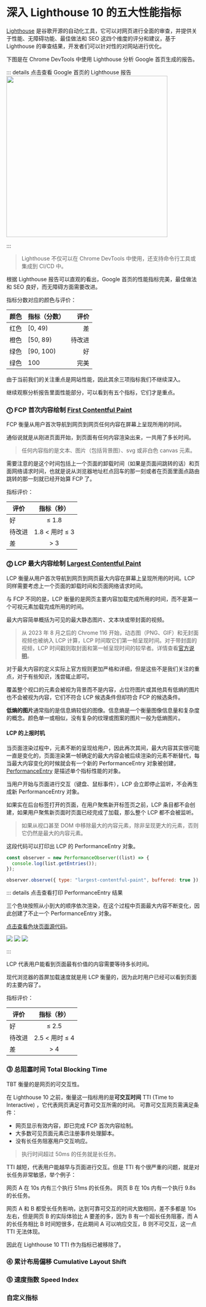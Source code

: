 # 深入 Lighthouse 10 的五大性能指标

[Lighthouse](https://github.com/GoogleChrome/lighthouse) 是谷歌开源的自动化工具，它可以对网页进行全面的审查，并提供关于性能、无障碍功能、最佳做法和 SEO 这四个维度的评分和建议，基于 Lighthouse 的审查结果，开发者们可以针对性的对网站进行优化。

下图是在 Chrome DevTools 中使用 Lighthouse 分析 Google 首页生成的报告。

::: details 点击查看 Google 首页的 Lighthouse 报告
<img src='./assets/lighthouse.png' width='420px' />

:::

> Lighthouse 不仅可以在 Chrome DevTools 中使用，还支持命令行工具或集成到 CI/CD 中。

根据 Lighthouse 报告可以直观的看出，Google 首页的性能指标完美，最佳做法和 SEO 良好，而无障碍方面需要改进。

指标分数对应的颜色与评价：

| 颜色 | 指标（分数） |   评价 |
| :--: | ------------ | -----: |
| 红色 | [0, 49)      |     差 |
| 橙色 | [50, 89)     | 待改进 |
| 绿色 | [90, 100)    |     好 |
| 绿色 | 100          |   完美 |

由于当前我们的关注重点是网站性能，因此其余三项指标我们不继续深入。

继续观察分析报告里面性能部分，可以看到有五个指标，它们才是重点。

### ⓵ FCP 首次内容绘制 [First Contentful Paint](https://web.dev/articles/fcp?hl=zh-cn)

FCP 衡量从用户首次导航到网页到网页任何内容在屏幕上呈现所用的时间。

通俗说就是从刚进页面开始，到页面有任何内容渲染出来，一共用了多长时间。

> 任何内容指的是文本、图片（包括背景图）、svg 或非白色 canvas 元素。

需要注意的是这个时间包括上一个页面的卸载时间（如果是页面间跳转的话）和页面网络请求时间，也就是说从浏览器地址栏点回车的那一刻或者在页面里面点路由跳转的那一刻就已经开始算 FCP 了。

指标评价：

| 评价   |   指标（秒）   |
| ------ | :------------: |
| 好     |     ≤ 1.8      |
| 待改进 | 1.8 < 用时 ≤ 3 |
| 差     |      > 3       |

### ⓶ LCP 最大内容绘制 [Largest Contentful Paint](https://web.dev/articles/lcp?hl=zh-cn)

LCP 衡量从用户首次导航到网页到网页最大内容在屏幕上呈现所用的时间。LCP 同样需要考虑上一个页面的卸载时间和页面网络请求时间。

与 FCP 不同的是，LCP 衡量的是网页主要内容加载完成所用的时间，而不是第一个可视元素加载完成所用的时间。

最大内容简单概括为可见的最大静态图片、文本块或带封面的视频。

> 从 2023 年 8 月之后的 Chrome 116 开始，动态图（PNG、GIF）和无封面视频也被纳入 LCP 计算，LCP 时间取它们第一帧呈现时间。对于带封面的视频，LCP 时间戳则取封面和第一帧呈现时间的较早者。详情查看[官方说明](https://chromium.googlesource.com/chromium/src/+/refs/heads/main/docs/speed/metrics_changelog/2023_08_lcp.md)。

对于最大内容的定义实际上官方规则更加严格和详细，但是这些不是我们关注的重点，对于有些知识，浅尝辄止即可。

覆盖整个视口的元素会被视为背景而不是内容，占位符图片或其他具有低熵的图片也不会被视为内容，它们不符合 LCP 候选条件但却符合 FCP 的候选条件。

**低熵的图片**通常指的是信息熵较低的图像。信息熵是一个衡量图像信息量和复杂度的概念。颜色单一或相似，没有复杂的纹理或图案的图片一般为低熵图片。

#### LCP 的上报时机

当页面渲染过程中，元素不断的呈现给用户，因此再次其间，最大内容其实很可能一直是变化的，页面渲染第一帧确定的最大内容会被后续渲染的元素不断替代，每当最大内容变化的时候就会有一个新的 PerformanceEntry 对象被创建，[PerformanceEntry](https://developer.mozilla.org/zh-CN/docs/Web/API/PerformanceEntry) 是描述单个指标性能的对象。

当用户开始与页面进行交互（键盘、鼠标事件），LCP 会立即停止监听，不会再生成新 PerformanceEntry 对象。

如果实在后台标签打开的页面，在用户聚焦新开标签页之前，LCP 条目都不会创建，如果用户聚焦新页面时页面已经完成了加载，那么整个 LCP 都不会被监听。

> 如果从视口甚至 DOM 中移除最大的内容元素，除非呈现更大的元素，否则它仍然是最大的内容元素。

这段代码可以打印出 LCP 的 PerformanceEntry 对象。

```js
const observer = new PerformanceObserver((list) => {
  console.log(list.getEntries());
});

observer.observe({ type: "largest-contentful-paint", buffered: true });
```

::: details 点击查看打印 PerformanceEntry 结果

三个色块按照从小到大的顺序依次渲染，在这个过程中页面最大内容不断变化，因此创建了不止一个 PerformanceEntry 对象。

[点击查看色块页面源代码](https://gist.github.com/binghuis/0142b10a82ff4f199ee4dc8eec9fd186)。

<img src='./assets/lcp-block.png'>
<img src='./assets/md-performanceentry.png'>
<img src='./assets/lg-performanceentry.png'>

:::

LCP 代表用户能看到页面最有价值的内容需要等待多长时间。

现代浏览器的首屏加载速度就是用 LCP 衡量的，因为此时用户已经可以看到页面的主要内容了。

指标评价：

| 评价   |   指标（秒）   |
| ------ | :------------: |
| 好     |     ≤ 2.5      |
| 待改进 | 2.5 < 用时 ≤ 4 |
| 差     |      > 4       |

### ⓷ 总阻塞时间 Total Blocking Time

TBT 衡量的是网页的可交互性。

在 Lighthouse 10 之前，衡量这一指标用的是**可交互时间** TTI (Time to Interactive) ，它代表网页满足可靠可交互所需的时间。
可靠可交互网页需满足条件：

- 网页显示有效内容，即已完成 FCP 首次内容绘制。
- 大多数可见页面元素已注册事件处理脚本。
- 没有长任务阻塞用户交互响应。

> 执行时间超过 50ms 的任务就是长任务。

TTI 越短，代表用户能越早与页面进行交互。但是 TTI 有个很严重的问题，就是对长任务非常敏感，举个例子：

网页 A 在 10s 内有三个执行 51ms 的长任务。
网页 B 在 10s 内有一个执行 9.8s 的长任务。

网页 A 和 B 都受长任务影响，达到可靠可交互的时间大致相同，差不多都是 10s 左右，但是网页 B 的实际体验比 A 要差的多，因为 B 有一个超长任务阻塞，而 A 的长任务相比 B 时间短很多，在此期间 A 可以响应交互，B 则不可交互，这一点 TTI 无法体现。

因此在 Lighthouse 10 TTI 作为指标已被移除了。

### ⓸ 累计布局偏移 Cumulative Layout Shift

### ⓹ 速度指数 Speed Index

### 自定义指标
